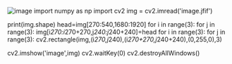 ![image](https://user-images.githubusercontent.com/81301880/112598908-31410180-8e4a-11eb-9e69-54e5bbd4006d.png)
import numpy as np
import cv2
img = cv2.imread('image.jfif')

print(img.shape)
head=img[270:540,1680:1920]
for i in range(3):
    for j in range(3):
        img[i*270:i*270+270,j*240:j*240+240]=head
for i in range(3):
    for j in range(3):
       cv2.rectangle(img,(i*270,j*240),(i*270+270,j*240+240),(0,255,0),3)

cv2.imshow('image',img)
cv2.waitKey(0)
cv2.destroyAllWindows()

